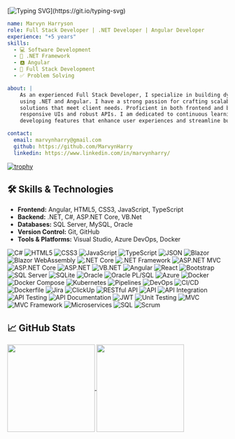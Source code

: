 [![Typing SVG](https://readme-typing-svg.demolab.com?font=Fira+Code&size=24&pause=1000&width=435&lines=Hi+there%2C+I'm+Marvyn+Harryson!+%F0%9F%91%8B;Welcome+to+my+profile!)](https://git.io/typing-svg)
```yaml
name: Marvyn Harryson
role: Full Stack Developer | .NET Developer | Angular Developer
experience: "+5 years"
skills:
  - 💻 Software Development
  - 🔷 .NET Framework
  - 🅰️ Angular
  - 🔄 Full Stack Development
  - ✅ Problem Solving

about: |
    As an experienced Full Stack Developer, I specialize in building dynamic, user-centric applications
    using .NET and Angular. I have a strong passion for crafting scalable, maintainable, and efficient
    solutions that meet client needs. Proficient in both frontend and backend development, I build 
    responsive UIs and robust APIs. I am dedicated to continuous learning and thrive on 
    developing features that enhance user experiences and streamline business processes.

contact:
  email: marvynharry@gmail.com
  github: https://github.com/MarvynHarry
  linkedin: https://www.linkedin.com/in/marvynharry/
```

[![trophy](https://github-profile-trophy.vercel.app/?username=MarvynHarry&theme=onedark)](https://github.com/ryo-ma/github-profile-trophy)

## 🛠️ Skills & Technologies
- **Frontend:** Angular, HTML5, CSS3, JavaScript, TypeScript
- **Backend:** .NET, C#, ASP.NET Core, VB.Net
- **Databases:** SQL Server, MySQL, Oracle
- **Version Control:** Git, GitHub
- **Tools & Platforms:** Visual Studio, Azure DevOps, Docker

![C#](https://img.shields.io/badge/C%23-%23239120.svg?style=flat&logo=c-sharp&logoColor=white)
![HTML5](https://img.shields.io/badge/HTML5-%23E34F26.svg?style=flat&logo=html5&logoColor=white)
![CSS3](https://img.shields.io/badge/CSS3-%231572B6.svg?style=flat&logo=css3&logoColor=white)
![JavaScript](https://img.shields.io/badge/JavaScript-%23F7DF1E.svg?style=flat&logo=javascript&logoColor=black)
![TypeScript](https://img.shields.io/badge/TypeScript-%23007ACC.svg?style=flat&logo=typescript&logoColor=white)
![JSON](https://img.shields.io/badge/JSON-000000?style=flat&logo=json&logoColor=white)
![Blazor](https://img.shields.io/badge/Blazor-512BD4?style=flat&logo=blazor&logoColor=white)
![Blazor WebAssembly](https://img.shields.io/badge/Blazor%20WebAssembly-512BD4?style=flat&logo=blazor&logoColor=white)
![.NET Core](https://img.shields.io/badge/.NET%20Core-512BD4?style=flat&logo=dotnet&logoColor=white)
![.NET Framework](https://img.shields.io/badge/.NET%20Framework-512BD4?style=flat&logo=dotnet&logoColor=white)
![ASP.NET MVC](https://img.shields.io/badge/ASP.NET%20MVC-512BD4?style=flat&logo=dotnet&logoColor=white)
![ASP.NET Core](https://img.shields.io/badge/ASP.NET%20Core-512BD4?style=flat&logo=dotnet&logoColor=white)
![ASP.NET](https://img.shields.io/badge/ASP.NET-512BD4?style=flat&logo=dotnet&logoColor=white)
![VB.NET](https://img.shields.io/badge/VB.NET-512BD4?style=flat&logo=.net&logoColor=white)
![Angular](https://img.shields.io/badge/Angular-DD0031?style=flat&logo=angular&logoColor=white)
![React](https://img.shields.io/badge/React-%2361DAFB.svg?style=flat&logo=react&logoColor=black)
![Bootstrap](https://img.shields.io/badge/Bootstrap-563D7C?style=flat&logo=bootstrap&logoColor=white)
![SQL Server](https://img.shields.io/badge/SQL%20Server-CC2927?style=flat&logo=microsoft-sql-server&logoColor=white)
![SQLite](https://img.shields.io/badge/SQLite-003B57?style=flat&logo=sqlite&logoColor=white)
![Oracle](https://img.shields.io/badge/Oracle-F80000?style=flat&logo=oracle&logoColor=white)
![Oracle PL/SQL](https://img.shields.io/badge/Oracle%20PL/SQL-F80000?style=flat&logo=oracle&logoColor=white)
![Azure](https://img.shields.io/badge/Azure-0078D4?style=flat&logo=microsoft-azure&logoColor=white)
![Docker](https://img.shields.io/badge/Docker-2496ED?style=flat&logo=docker&logoColor=white)
![Docker Compose](https://img.shields.io/badge/Docker%20Compose-2496ED?style=flat&logo=docker&logoColor=white)
![Kubernetes](https://img.shields.io/badge/Kubernetes-326CE5?style=flat&logo=kubernetes&logoColor=white)
![Pipelines](https://img.shields.io/badge/Pipelines-2563EB?style=flat&logo=azure-pipelines&logoColor=white)
![DevOps](https://img.shields.io/badge/DevOps-0a97f5?style=flat&logo=devops&logoColor=white)
![CI/CD](https://img.shields.io/badge/CI%2FCD-%230A9DBB.svg?style=flat&logo=github-actions&logoColor=white)
![Dockerfile](https://img.shields.io/badge/Dockerfile-2496ED?style=flat&logo=docker&logoColor=white)
![Jira](https://img.shields.io/badge/Jira-0052CC?style=flat&logo=jira&logoColor=white)
![ClickUp](https://img.shields.io/badge/ClickUp-7B68EE?style=flat&logo=clickup&logoColor=white)
![RESTful API](https://img.shields.io/badge/RESTful%20API-FF6C37?style=flat&logo=postman&logoColor=white)
![API](https://img.shields.io/badge/API-005571?style=flat&logo=api&logoColor=white)
![API Integration](https://img.shields.io/badge/API%20Integration-3C873A?style=flat&logo=api&logoColor=white)
![API Testing](https://img.shields.io/badge/API%20Testing-FB9829?style=flat&logo=postman&logoColor=white)
![API Documentation](https://img.shields.io/badge/API%20Documentation-0078D6?style=flat&logo=readthedocs&logoColor=white)
![JWT](https://img.shields.io/badge/JWT-000000?style=flat&logo=json-web-tokens&logoColor=white)
![Unit Testing](https://img.shields.io/badge/Unit%20Testing-FF9E0F?style=flat&logo=testing-library&logoColor=white)
![MVC](https://img.shields.io/badge/MVC-512BD4?style=flat&logo=dotnet&logoColor=white)
![MVC Framework](https://img.shields.io/badge/MVC%20Framework-512BD4?style=flat&logo=dotnet&logoColor=white)
![Microservices](https://img.shields.io/badge/Microservices-0e83cd?style=flat&logo=microservices&logoColor=white)
![SQL](https://img.shields.io/badge/SQL-%2307405e.svg?style=flat&logo=amazon-dynamodb&logoColor=white)
![Scrum](https://img.shields.io/badge/Scrum-6DB33F?style=flat&logo=scrum&logoColor=white)


## 📈 GitHub Stats
<a href="https://github.com/anuraghazra/github-readme-stats">
  <img height=200 align="center" src="https://github-readme-stats.vercel.app/api?username=MarvynHarry&theme=transparent&show_icons=true" />
</a>
<a href="https://github.com/anuraghazra/convoychat">
  <img height=200 align="center" src="https://github-readme-stats.vercel.app/api/top-langs?username=MarvynHarry&layout=compact&langs_count=10&card_width=430&theme=transparent&show_icons=true" />
</a>

<!---
MarvynHarry/MarvynHarry is a ✨ special ✨ repository because its `README.md` (this file) appears on your GitHub profile.
You can click the Preview link to take a look at your changes.
--->
